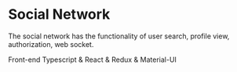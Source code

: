 # Social Network

The social network has the functionality of user search, profile view, authorization, web socket.
<p>Front-end Typescript & React & Redux & Material-UI</p>
